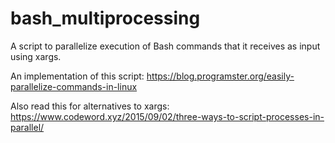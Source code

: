 # bash_multiprocessing
A script to parallelize execution of Bash commands that it receives as input using xargs.

An implementation of this script: https://blog.programster.org/easily-parallelize-commands-in-linux

Also read this for alternatives to xargs: https://www.codeword.xyz/2015/09/02/three-ways-to-script-processes-in-parallel/
